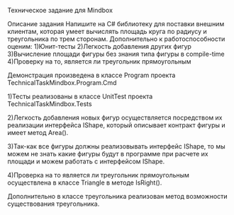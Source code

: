 Техническое задание для Mindbox

Описание задания
Напишите на C# библиотеку для поставки внешним клиентам, которая умеет вычислять площадь круга по радиусу и треугольника по трем сторонам.
Дополнительно к работоспособности оценим:
1)Юнит-тесты
2)Легкость добавления других фигур
3)Вычисление площади фигуры без знания типа фигуры в compile-time
4)Проверку на то, является ли треугольник прямоугольным

Демонстрация произведена в классе Program проекта TechnicalTaskMindbox.Program.Cmd

1)Тесты реализованы в классе UnitTest проекта TechnicalTaskMindbox.Tests

2)Легкость добавления новых фигур осуществляется посредством их реализации интерфейса IShape, который описывает контракт фигуры и имеет метод Area().

3)Так-как все фигуры должны реализовывать интерфейс IShape, то мы можем не знать какие фигуры будут в программе при расчете их площади и можем работать с интерфейсом  IShape.

4)Проверка на то является ли треугольник прямоугольным осуществлена в классе Triangle в методе IsRight().

Дополнительно в классе треугольника реализован метод возможности существования треугольника.
